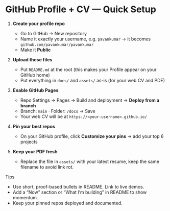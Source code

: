 # GitHub Profile + CV — Quick Setup

1) **Create your profile repo**  
   - Go to GitHub → New repository  
   - Name it exactly your username, e.g. `pavankumar` → it becomes `github.com/pavankumar/pavankumar`  
   - Make it **Public**

2) **Upload these files**  
   - Put `README.md` at the root (this makes your Profile appear on your GitHub home)  
   - Put everything in `docs/` and `assets/` as-is (for your web CV and PDF)

3) **Enable GitHub Pages**  
   - Repo Settings → Pages → Build and deployment → **Deploy from a branch**  
   - Branch: `main` · Folder: `/docs` → Save  
   - Your web CV will be at `https://<your-username>.github.io/`

4) **Pin your best repos**  
   - On your GitHub profile, click **Customize your pins** → add your top 6 projects

5) **Keep your PDF fresh**  
   - Replace the file in `assets/` with your latest resume, keep the same filename to avoid link rot.

Tips
- Use short, proof-based bullets in README. Link to live demos.
- Add a “Now” section or “What I’m building” in README to show momentum.
- Keep your pinned repos deployed and documented.
